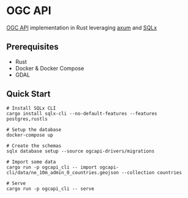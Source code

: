 # OGC API

[OGC API](https://ogcapi.ogc.org/) implementation in Rust leveraging [axum](https://github.com/tokio-rs/axum) and [SQLx](https://github.com/launchbadge/sqlx)

## Prerequisites

- Rust
- Docker & Docker Compose
- GDAL

## Quick Start

```
# Install SQLx CLI
cargo install sqlx-cli --no-default-features --features postgres,rustls

# Setup the database
docker-compose up

# Create the schemas
sqlx database setup --source ogcapi-drivers/migrations

# Import some data
cargo run -p ogcapi_cli -- import ogcapi-cli/data/ne_10m_admin_0_countries.geojson --collection countries

# Serve 
cargo run -p ogcapi_cli -- serve
```
